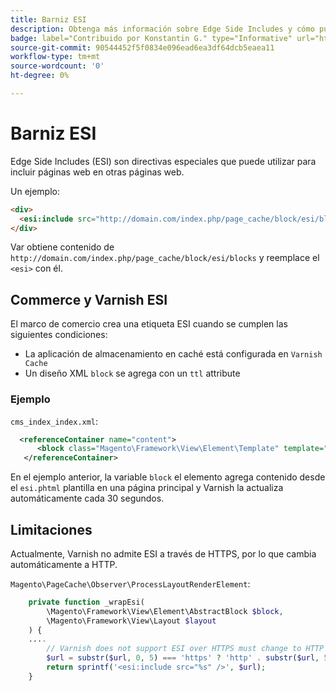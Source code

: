 ```yaml
---
title: Barniz ESI
description: Obtenga más información sobre Edge Side Includes y cómo puede utilizarlas para incrustar páginas web.
badge: label="Contribuido por Konstantin G." type="Informative" url="https://github.com/goivvy" tooltip="Konstantin G."
source-git-commit: 90544452f5f0834e096ead6ea3df64dcb5eaea11
workflow-type: tm+mt
source-wordcount: '0'
ht-degree: 0%

---
```



# Barniz ESI

Edge Side Includes (ESI) son directivas especiales que puede utilizar para incluir páginas web en otras páginas web.

Un ejemplo:

```html
<div>
  <esi:include src="http://domain.com/index.php/page_cache/block/esi/blocks"/>
</div>
```

Var obtiene contenido de `http://domain.com/index.php/page_cache/block/esi/blocks` y reemplace el `<esi>` con él.

## Commerce y Varnish ESI

El marco de comercio crea una etiqueta ESI cuando se cumplen las siguientes condiciones:

- La aplicación de almacenamiento en caché está configurada en `Varnish Cache`
- Un diseño XML `block` se agrega con un `ttl` attribute

### Ejemplo

`cms_index_index.xml`:

```xml
  <referenceContainer name="content">
      <block class="Magento\Framework\View\Element\Template" template="Magento_Paypal::esi.phtml" ttl="30"/>
   </referenceContainer>
```

En el ejemplo anterior, la variable `block` el elemento agrega contenido desde el `esi.phtml` plantilla en una página principal y Varnish la actualiza automáticamente cada 30 segundos.

## Limitaciones

Actualmente, Varnish no admite ESI a través de HTTPS, por lo que cambia automáticamente a HTTP.

`Magento\PageCache\Observer\ProcessLayoutRenderElement`:

```php
    private function _wrapEsi(
        \Magento\Framework\View\Element\AbstractBlock $block,
        \Magento\Framework\View\Layout $layout
    ) {
    ....
        // Varnish does not support ESI over HTTPS must change to HTTP
        $url = substr($url, 0, 5) === 'https' ? 'http' . substr($url, 5) : $url;
        return sprintf('<esi:include src="%s" />', $url);
    }
```
